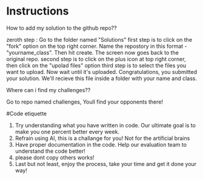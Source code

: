 # Instructions

How to add my solution to the github repo??

zeroth step : Go to the folder named "Solutions" 
first step is to click on the "fork" option on the top right corner. Name the repostory in this format - "yourname_class". Then hit create. The screen now goes back to the original repo. 
second step is to click on the plus icon at top right corner, then click on the "upolad files" option
third step is to select the files you want to upload. Now wait until it's uploaded. Congratulations, you submitted your solution. 
We'll recieve this file inside a folder with your name and class.

Where can i find my challenges??

Go to repo named challenges, Youll find your opponents there!

#Code etiquette 

1) Try understanding what you have
written in code.
Our ultimate goal is to make you one
percent better every week.
2) Refrain using AI, this is a challange for you!
Not for the artificial brains
3) Have proper documentation in the code. Help our evaluation team to understand the code better!
4) please dont copy others works!
5) Last but not least, enjoy the process, take your time and get it done your way!
